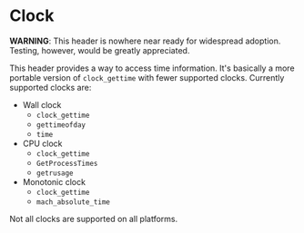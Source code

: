 # Clock

**WARNING**: This header is nowhere near ready for widespread
adoption.  Testing, however, would be greatly appreciated.

This header provides a way to access time information.  It's basically
a more portable version of `clock_gettime` with fewer supported
clocks.  Currently supported clocks are:

 * Wall clock
   * `clock_gettime`
   * `gettimeofday`
   * `time`
 * CPU clock
   * `clock_gettime`
   * `GetProcessTimes`
   * `getrusage`
 * Monotonic clock
   * `clock_gettime`
   * `mach_absolute_time`

Not all clocks are supported on all platforms.